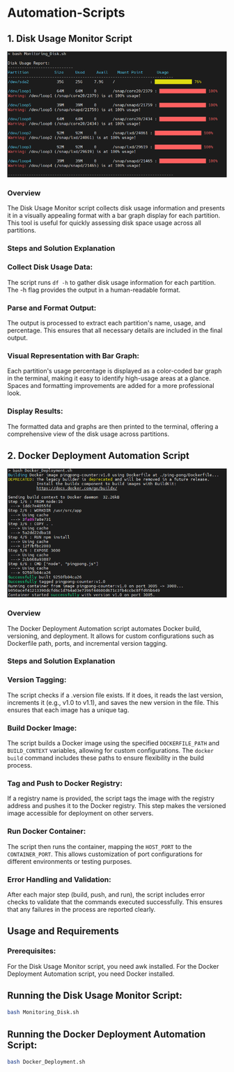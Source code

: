 # Automation-Scripts

## 1. Disk Usage Monitor Script
![Disk Usage Monitor](monitoring_disk.PNG)

### Overview
The Disk Usage Monitor script collects disk usage information and presents it in a visually appealing format with a bar graph display for each partition. This tool is useful for quickly assessing disk space usage across all partitions.

### Steps and Solution Explanation
### Collect Disk Usage Data: 
The script runs ```df -h``` to gather disk usage information for each partition. The -h flag provides the output in a human-readable format.

### Parse and Format Output: 
The output is processed to extract each partition's name, usage, and percentage. This ensures that all necessary details are included in the final output.

### Visual Representation with Bar Graph: 
Each partition's usage percentage is displayed as a color-coded bar graph in the terminal, making it easy to identify high-usage areas at a glance. Spaces and formatting improvements are added for a more professional look.

### Display Results: 
The formatted data and graphs are then printed to the terminal, offering a comprehensive view of the disk usage across partitions.



## 2. Docker Deployment Automation Script
![Docker Deployment](Docker_Deployment.PNG)
### Overview
The Docker Deployment Automation script automates Docker build, versioning, and deployment. It allows for custom configurations such as Dockerfile path, ports, and incremental version tagging.

### Steps and Solution Explanation
### Version Tagging: 
The script checks if a .version file exists. If it does, it reads the last version, increments it (e.g., v1.0 to v1.1), and saves the new version in the file. This ensures that each image has a unique tag.


### Build Docker Image: 
The script builds a Docker image using the specified ```DOCKERFILE_PATH``` and ```BUILD_CONTEXT``` variables, allowing for custom configurations. The ```docker build``` command includes these paths to ensure flexibility in the build process.

### Tag and Push to Docker Registry: 
If a registry name is provided, the script tags the image with the registry address and pushes it to the Docker registry. This step makes the versioned image accessible for deployment on other servers.

### Run Docker Container: 
The script then runs the container, mapping the ```HOST_PORT``` to the ```CONTAINER_PORT```. This allows customization of port configurations for different environments or testing purposes.

### Error Handling and Validation: 
After each major step (build, push, and run), the script includes error checks to validate that the commands executed successfully. This ensures that any failures in the process are reported clearly.


## Usage and Requirements
### Prerequisites:

For the Disk Usage Monitor script, you need awk installed.
For the Docker Deployment Automation script, you need Docker installed.

## Running the Disk Usage Monitor Script:
```bash
bash Monitoring_Disk.sh
```

## Running the Docker Deployment Automation Script:
```bash
bash Docker_Deployment.sh
```
